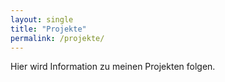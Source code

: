 ```yaml
---
layout: single
title: "Projekte"
permalink: /projekte/
---
```



Hier wird Information zu meinen Projekten folgen.
